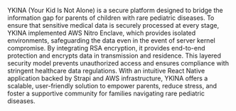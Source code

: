YKINA (Your Kid Is Not Alone) is a secure platform designed to bridge the information gap for parents of children with rare pediatric diseases. To ensure that sensitive medical data is securely processed  at every stage, YKINA implemented AWS Nitro Enclave, which provides isolated environments, safeguarding the data even in the event of server kernel compromise. By integrating RSA encryption, it provides end-to-end protection and encrypts data in transmission and residence. This layered security model prevents unauthorized access and ensures compliance with stringent healthcare data regulations. With an intuitive React Native application backed by Strapi and AWS infrastructure, YKINA offers a scalable, user-friendly solution to empower parents, reduce stress, and foster a supportive community for families navigating rare pediatric diseases. 
